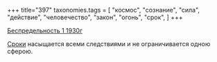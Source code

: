 +++
title="397"
taxonomies.tags = [
 "космос",
 "сознание",
 "сила",
 "действие",
 "человечество",
 "закон",
 "огонь",
 "срок",
]
+++

[Беспредельность 1 1930г](/agni/1930)

[Сроки](/tags/срок) насыщается всеми следствиями и не ограничивается одною сферою.